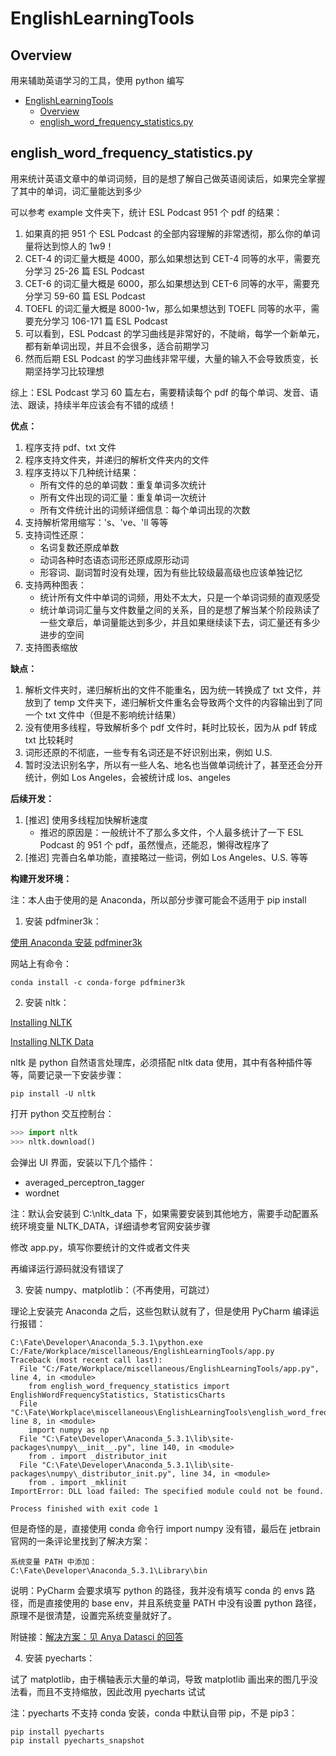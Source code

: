 # EnglishLearningTools

## Overview

用来辅助英语学习的工具，使用 python 编写

- [EnglishLearningTools](#EnglishLearningTools)
  - [Overview](#Overview)
  - [english_word_frequency_statistics.py](#english_word_frequency_statistics.py)

## english_word_frequency_statistics.py

用来统计英语文章中的单词词频，目的是想了解自己做英语阅读后，如果完全掌握了其中的单词，词汇量能达到多少

可以参考 example 文件夹下，统计 ESL Podcast 951 个 pdf 的结果：

1. 如果真的把 951 个 ESL Podcast 的全部内容理解的非常透彻，那么你的单词量将达到惊人的 1w9！
2. CET-4 的词汇量大概是 4000，那么如果想达到 CET-4 同等的水平，需要充分学习 25-26 篇 ESL Podcast
3. CET-6 的词汇量大概是 6000，那么如果想达到 CET-6 同等的水平，需要充分学习 59-60 篇 ESL Podcast
4. TOEFL 的词汇量大概是 8000-1w，那么如果想达到 TOEFL 同等的水平，需要充分学习 106-171 篇 ESL Podcast
5. 可以看到，ESL Podcast 的学习曲线是非常好的，不陡峭，每学一个新单元，都有新单词出现，并且不会很多，适合前期学习
6. 然而后期 ESL Podcast 的学习曲线非常平缓，大量的输入不会导致质变，长期坚持学习比较理想

综上：ESL Podcast 学习 60 篇左右，需要精读每个 pdf 的每个单词、发音、语法、跟读，持续半年应该会有不错的成绩！

**优点：**

1. 程序支持 pdf、txt 文件
2. 程序支持文件夹，并递归的解析文件夹内的文件
3. 程序支持以下几种统计结果：
   - 所有文件的总的单词数：重复单词多次统计
   - 所有文件出现的词汇量：重复单词一次统计
   - 所有文件统计出的词频详细信息：每个单词出现的次数
4. 支持解析常用缩写：'s、've、'll 等等
5. 支持词性还原：
   - 名词复数还原成单数
   - 动词各种时态语态词形还原成原形动词
   - 形容词、副词暂时没有处理，因为有些比较级最高级也应该单独记忆
6. 支持两种图表：
   - 统计所有文件中单词的词频，用处不太大，只是一个单词词频的直观感受
   - 统计单词词汇量与文件数量之间的关系，目的是想了解当某个阶段熟读了一些文章后，单词量能达到多少，并且如果继续读下去，词汇量还有多少进步的空间
7. 支持图表缩放

**缺点：**

1. 解析文件夹时，递归解析出的文件不能重名，因为统一转换成了 txt 文件，并放到了 temp 文件夹下，递归解析文件重名会导致两个文件的内容输出到了同一个 txt 文件中（但是不影响统计结果）
2. 没有使用多线程，导致解析多个 pdf 文件时，耗时比较长，因为从 pdf 转成 txt 比较耗时
3. 词形还原的不彻底，一些专有名词还是不好识别出来，例如 U.S.
4. 暂时没法识别名字，所以有一些人名、地名也当做单词统计了，甚至还会分开统计，例如 Los Angeles，会被统计成 los、angeles

**后续开发：**

1. [推迟] 使用多线程加快解析速度
   - 推迟的原因是：一般统计不了那么多文件，个人最多统计了一下 ESL Podcast 的 951 个 pdf，虽然慢点，还能忍，懒得改程序了
2. [推迟] 完善白名单功能，直接略过一些词，例如 Los Angeles、U.S. 等等

**构建开发环境：**

注：本人由于使用的是 Anaconda，所以部分步骤可能会不适用于 pip install

1) 安装 pdfminer3k：

[使用 Anaconda 安装 pdfminer3k](https://anaconda.org/conda-forge/pdfminer3k)

网站上有命令：
```shell
conda install -c conda-forge pdfminer3k
```

2) 安装 nltk：

[Installing NLTK](http://www.nltk.org/install.html)

[Installing NLTK Data](http://www.nltk.org/data.html)

nltk 是 python 自然语言处理库，必须搭配 nltk data 使用，其中有各种插件等等，简要记录一下安装步骤：

```shell
pip install -U nltk
```

打开 python 交互控制台：

```python
>>> import nltk
>>> nltk.download()
```

会弹出 UI 界面，安装以下几个插件：
- averaged_perceptron_tagger
- wordnet

注：默认会安装到 C:\nltk_data 下，如果需要安装到其他地方，需要手动配置系统环境变量 NLTK_DATA，详细请参考官网安装步骤

修改 app.py，填写你要统计的文件或者文件夹

再编译运行源码就没有错误了

3) 安装 numpy、matplotlib：（不再使用，可跳过）

理论上安装完 Anaconda 之后，这些包默认就有了，但是使用 PyCharm 编译运行报错：

```
C:\Fate\Developer\Anaconda_5.3.1\python.exe C:/Fate/Workplace/miscellaneous/EnglishLearningTools/app.py
Traceback (most recent call last):
  File "C:/Fate/Workplace/miscellaneous/EnglishLearningTools/app.py", line 4, in <module>
    from english_word_frequency_statistics import EnglishWordFrequencyStatistics, StatisticsCharts
  File "C:\Fate\Workplace\miscellaneous\EnglishLearningTools\english_word_frequency_statistics.py", line 8, in <module>
    import numpy as np
  File "C:\Fate\Developer\Anaconda_5.3.1\lib\site-packages\numpy\__init__.py", line 140, in <module>
    from . import _distributor_init
  File "C:\Fate\Developer\Anaconda_5.3.1\lib\site-packages\numpy\_distributor_init.py", line 34, in <module>
    from . import _mklinit
ImportError: DLL load failed: The specified module could not be found.

Process finished with exit code 1
```

但是奇怪的是，直接使用 conda 命令行 import numpy 没有错，最后在 jetbrain 官网的一条评论里找到了解决方案：

```
系统变量 PATH 中添加：
C:\Fate\Developer\Anaconda_5.3.1\Library\bin
```

说明：PyCharm 会要求填写 python 的路径，我并没有填写 conda 的 envs 路径，而是直接使用的 base env，并且系统变量 PATH 中没有设置 python 路径，原理不是很清楚，设置完系统变量就好了。

附链接：[解决方案：见 Anya Datasci 的回答](https://intellij-support.jetbrains.com/hc/en-us/community/posts/360001194720-Numpy-import-error-in-PyCharm-Importing-the-multiarray-numpy-extension-module-failed-)

4) 安装 pyecharts：

试了 matplotlib，由于横轴表示大量的单词，导致 matplotlib 画出来的图几乎没法看，而且不支持缩放，因此改用 pyecharts 试试

注：pyecharts 不支持 conda 安装，conda 中默认自带 pip，不是 pip3：

```
pip install pyecharts
pip install pyecharts_snapshot
```

